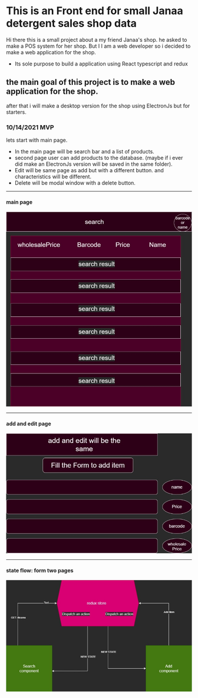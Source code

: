 # This is an Front end for small Janaa detergent sales shop data

Hi there this is a small project about a my friend Janaa's shop.
he asked to make a POS system for her shop.
But I I am a web developer so i decided to make a web application for the shop.

- Its sole purpose to build a application using React typescript and redux

## the main goal of this project is to make a web application for the shop.

after that i will make a desktop version for the shop using ElectronJs but for starters.

### 10/14/2021 MVP

lets start with main page.

- In the main page will be search bar and a list of products.
- second page user can add products to the database. (maybe if i ever did make an ElectronJs version will be saved in the same folder).
- Edit will be same page as add but with a different button. and characteristics will be different.
- Delete will be modal window with a delete button.

---

#### main page

![main page](./readme-img/janaafrontend-searchpage.jpg)

---

#### add and edit page

![add](./readme-img/janaafrontend-addAndEdit.jpg)

---

#### state flow: form two pages

![state flow](./readme-img/janaafrontend-Page-4.jpg)
